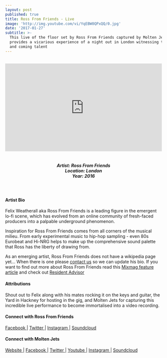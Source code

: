 ```yaml
---
layout: post
published: true
title: Ross From Friends - Live
image: 'http://img.youtube.com/vi/YqEBW0QPxQQ/0.jpg'
date: '2017-01-27'
subtitle: >-
  This live of the floor set by Ross From Friends captured by Molten Jets
  provides a vicarious experience of a night out in London witnessing top UK up
  and coming talent
---
```

<style>.embed-container { position: relative; padding-bottom: 56.25%; height: 0; overflow: hidden; max-width: 100%; } .embed-container iframe, .embed-container object, .embed-container embed { position: absolute; top: 0; left: 0; width: 100%; height: 100%; }</style><br />
<div class="embed-container">
<iframe allowfullscreen="" frameborder="0" height="315" src="https://www.youtube.com/embed/YqEBW0QPxQQ" width="560"></iframe></div>
<br>
<h5 style="text-align: center;">
Artist: Ross From Friends <br>
Location: London <br>
Year: 2016
</h5>
<br>


#### Artist Bio

Felix Weatherall aka Ross From Friends is a leading figure in the emergent lo-fi scene, which has evolved from an online community of fresh-faced producers into a palpable underground phenomenon.

Inspiration for Ross From Friends comes from all corners of the musical milieu. From early experimental music to hip-hop sampling - even 80s Eurobeat and Hi-NRG helps to make up the comprehensive sound palette that Ross has the liberty of drawing from.

As an emerging artist, Ross From Friends does not have a wikipedia page yet... When there is one please [contact us](http://www.rwz.io/contact) so we can update his bio. If you want to find out more about Ross From Friends read this [Mixmag feature article](http://mixmag.net/feature/impact-ross-from-friends) and check out [Resident Advisor](https://www.residentadvisor.net/dj/rossfromfriends-uk/biography)

#### Attributions

Shout out to Felix along with his mates rocking it on the keys and guitar, the Yard in Hackney for hosting in the gig, and Molten Jets for capturing this incredible live performance to become immortalised into a video recording.

#### Connect with Ross From Friends

<a class="fa fa-facebook" href="https://www.facebook.com/RossFromFriendsMusic" target="_blank"> Facebook </a> |
<a class="fa fa-twitter" href="https://twitter.com/russfrumfrunds" target="_blank"> Twitter </a> |
<a class="fa fa-instagram" href="https://www.instagram.com/rossfromfrens" target="_blank"> Instagram </a> |
<a class="fa fa-soundcloud" href="https://soundcloud.com/rossfromfriends" target="_blank"> Soundcloud </a> 


#### Connect with Molten Jets

<a class="fa fa-globe" href="http://www.moltenjets.com/" target="_blank"> Website </a> |
<a class="fa fa-facebook" href="https://www.facebook.com/moltenjets" target="_blank"> Facebook </a> |
<a class="fa fa-twitter" href="https://twitter.com/molten_jets" target="_blank"> Twitter </a> |
<a class="fa fa-youtube" href="https://www.youtube.com/moltenjets" target="_blank"> Youtube </a> |
<a class="fa fa-instagram" href="https://www.instagram.com/molten_jets" target="_blank"> Instagram </a> |
<a class="fa fa-soundcloud" href="https://soundcloud.com/moltenjets" target="_blank"> Soundcloud </a>
